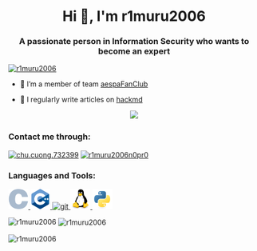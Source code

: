 <h1 align="center">Hi 👋, I'm r1muru2006</h1>
<h3 align="center">A passionate person in Information Security who wants to become an expert</h3>

<p align="left"> <a href="https://github.com/ryo-ma/github-profile-trophy"><img src="https://github-profile-trophy.vercel.app/?username=r1muru2006" alt="r1muru2006" /></a> </p>

- 👯 I’m a member of team [aespaFanClub](https://ctftime.org/team/362537)

- 📝 I regularly write articles on [hackmd](https://hackmd.io/@r1muru2006)

<div id="header" align="center">
  <img src="https://github.com/user-attachments/assets/0b3e19a8-be50-4e66-beb4-f004f8f8139b"/>
</div>

<h3 align="left">Contact me through:</h3>
<p align="left">
<a href="https://fb.com/chu.cuong.732399" target="blank"><img align="center" src="https://raw.githubusercontent.com/rahuldkjain/github-profile-readme-generator/master/src/images/icons/Social/facebook.svg" alt="chu.cuong.732399" height="30" width="40" /></a>
<a href="https://instagram.com/r1muru2006n0pr0" target="blank"><img align="center" src="https://raw.githubusercontent.com/rahuldkjain/github-profile-readme-generator/master/src/images/icons/Social/instagram.svg" alt="r1muru2006n0pr0" height="30" width="40" /></a>
</p>

<h3 align="left">Languages and Tools:</h3>
<p align="left"> <a href="https://www.cprogramming.com/" target="_blank" rel="noreferrer"> <img src="https://raw.githubusercontent.com/devicons/devicon/master/icons/c/c-original.svg" alt="c" width="40" height="40"/> </a> <a href="https://www.w3schools.com/cpp/" target="_blank" rel="noreferrer"> <img src="https://raw.githubusercontent.com/devicons/devicon/master/icons/cplusplus/cplusplus-original.svg" alt="cplusplus" width="40" height="40"/> </a> <a href="https://git-scm.com/" target="_blank" rel="noreferrer"> <img src="https://www.vectorlogo.zone/logos/git-scm/git-scm-icon.svg" alt="git" width="40" height="40"/> </a> <a href="https://www.linux.org/" target="_blank" rel="noreferrer"> <img src="https://raw.githubusercontent.com/devicons/devicon/master/icons/linux/linux-original.svg" alt="linux" width="40" height="40"/> </a> <a href="https://www.python.org" target="_blank" rel="noreferrer"> <img src="https://raw.githubusercontent.com/devicons/devicon/master/icons/python/python-original.svg" alt="python" width="40" height="40"/> </a> </p>

<p><img align="left" src="https://github-readme-stats.vercel.app/api/top-langs?username=r1muru2006&show_icons=true&locale=en&layout=compact&hide=contribs,prs&cache_seconds=86400&theme=blue-green" alt="r1muru2006" /></p>

<p>&nbsp;<img align="center" src="https://github-readme-stats.vercel.app/api?username=r1muru2006&show_icons=true&locale=en&cache_seconds=86400&theme=blue-green" alt="r1muru2006" /></p>

<p><img align="center" src="https://github-readme-streak-stats.herokuapp.com/?user=r1muru2006&hide=contribs,prs&cache_seconds=86400&theme=blue-green" alt="r1muru2006" /></p>
